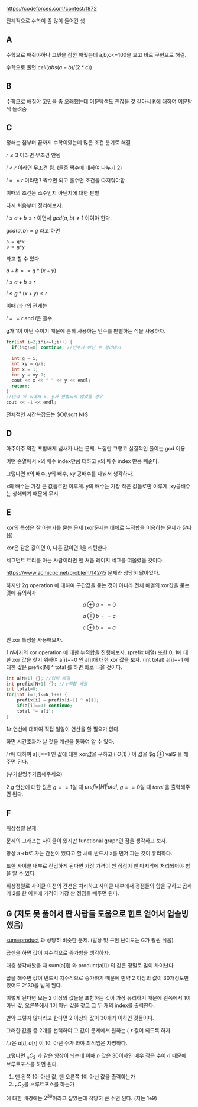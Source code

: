 <https://codeforces.com/contest/1872>

전체적으로 수학이 좀 많이 들어간 셋


## A

수학으로 해줘야하나 고민을 잠깐 해줬는데 a,b,c<=100을 보고 바로 구현으로 해결.

수학으로 풀면 $ceil(abs(a-b)/(2*c))$

## B

수학으로 해줘야 고민을 좀 오래했는데 이분탐색도 괜찮을 것 같아서 K에 대하여 이분탐색 돌려줌

## C

정해는 첨부터 끝까지 수학이였는데 많은 조건 분기로 해결

$r\le3$
이라면 무조건 안됨

$l\lt r$ 이라면 무조건 됨. (둘중 짝수에 대하여 나누기 2)

$l == r$ 이라면? 짝수면 되고 홀수면 조건을 따져줘야함

이때의 조건은 소수인지 아닌지에 대한 판별

다시 처음부터 정리해보자.

$l\le a+b\le r$ 이면서 $gcd(a,b)\ne1$ 이여야 한다.

$gcd(a,b) = g$ 라고 하면
```
a = g*x
b = g*y 
```
라고 할 수 있다.

$a+b==g*(x+y)$

$l\le a+b\le r$

$l\le g*(x+y)\le r$

이때 $l$과 $r$의 관계는 

$l==r$ and $l$은 홀수.

g가 1이 아닌 수이기 때문에 흔히 사용하는 인수를 판별하는 식을 사용하자.

```c++
for(int i=2;i*i<=l;i++) {
  if(i%g!=0) continue; //인수가 아닌 수 걸러내기

  int g = i;
  int xy = g/i;
  int x = 1;
  int y = xy-1;
  cout << x << " " << y << endl;
  return;
}
//만약 위 식에서 x, y가 판별되지 않았을 경우
cout << -1 << endl;
```

전체적인 시간복잡도는 $O(\sqrt N)$

## D

아주아주 약간 포함배제 냄새가 나는 문제. 느낌만 그렇고 실질적인 풀이는 gcd 이용

어떤 순열에서 x의 배수 index만큼 더하고 y의 배수 index 만큼 빼준다.

그렇다면 x의 배수, y의 배수, xy 공배수를 나눠서 생각하자.

x의 배수는 가장 큰 값들로만 이루게.
y의 배수는 가장 작은 값들로만 이루게.
xy공배수는 상쇄되기 때문에 무시.

## E

xor의 특성은 잘 아는가를 묻는 문제 (xor문제는 대체로 누적합을 이용하는 문제가 잘나옴)

xor은 같은 값이면 0, 다른 값이면 1을 리턴한다.

세그먼트 트리를 아는 사람이라면 맨 처음 레이지 세그를 떠올렸을 것이다.

<https://www.acmicpc.net/problem/14245> 문제와 상당히 닮아있다.

하지만 $2 g$ operation 에 대하여 구간값을 묻는 것이 아니라 전체 배열의 xor값을 묻는 것에 유의하자

$$ a \oplus a == 0$$

$$ a \oplus b == c$$

$$ c \oplus b == a$$

인 xor 특성을 사용해보자.

$1~N$까지의 xor operation 에 대한 누적합을 진행해보자. (prefix 배열)
또한 0, 1에 대한 xor 값을 찾기 위하여 a[i]==0 인 a[i]애 대한 xor 값을 보자. (int total)
a[i]==1 에 대한 값은 prefix[N] ^ total 를 하면 바로 나올 것이다.

```c++
int a[N+1] {}; //입력 배열
int prefix[N+1] {}; //누적합 배열
int total=0;
for(int i=1;i<=N;i++) {
    prefix[i] = prefix[i-1] ^ a[i];
    if(a[i]==1) continue;
    total ^= a[i];
}
```

$1 l r$ 연산에 대하여 직접 일일이 연산을 할 필요가 없다. 

하면 시간초과가 날 것을 계산을 통하여 알 수 있다.

$l~r$에 대하여 a[i]==1 인 값에 대한 xor값을 구하고 ( $O(1)$ ) 이 값을 $g $\oplus$ val$ 을 해주면 된다.

(부가설명추가좀해주세요)

$2\ g$ 연산에 대한 값은 $g==1$일 때 $prefix[N] ^ total$, $g==0$일 때 $total$ 을 출력해주면 된다.

## F 

위상정렬 문제.

문제의 그래프는 사이클이 있지만 functional graph인 점을 생각하고 보자.

항상 a->b로 가는 간선이 있다고 할 시에 반드시 a를 먼저 파는 것이 유리하다.

또한 사이클 내부로 진입하게 된다면 가장 가격이 싼 정점이 맨 마지막에 처리되어야 함을 알 수 있다.

위상정렬로 사이클 이전의 간선은 처리하고 사이클 내부에서 정점들의 합을 구하고 곱하기 2를 한 이후에 가격이 가장 싼 정점을 빼주면 된다.

## G (저도 못 풀어서 딴 사람들 도움으로 힌트 얻어서 업솔빙했음)

[sum=product](https://www.acmicpc.net/problem/28704) 과 상당히 비슷한 문제. (발상 및 구현 난이도는 G가 훨씬 쉬움)

곱셈을 하면 값이 지수적으로 증가함을 생각하자. 

대충 생각해봤을 때 sum(a[i]) 와 product(a[i]) 의 값은 정말로 많이 차이난다.

곱을 해주면 값이 반드시 지수적으로 증가하기 때문에 만약 2 이상의 값이 30개정도만 있어도 2^30을 넘게 된다. 

이렇게 된다면 모든 2 이상의 값들을 포함하는 것이 가장 유리하기 때문에 왼쪽에서 1이 아닌 값, 오른쪽에서 1이 아닌 값을 찾고 그 두 개의 index를 출력한다.

만약 그렇지 않다라고 한다면 2 이상의 값이 30개가 이하인 것들이다.

그러한 값들 중 2개를 선택하여 그 값이 문제에서 원하는 $l,r$ 값이 되도록 하자. 

$l,r$은 $a[l], a[r]$ 이 1이 아닌 수가 와야 최적임은 자명하다.

그렇다면 $_nC_2$ 과 같은 양상이 되는데 이때 $n$ 값은 30이하인 매우 작은 수이기 때문에 브루트포스를 하면 된다.


1. 맨 왼쪽 1이 아닌 값, 맨 오른쪽 1이 아닌 값을 출력하는가
2. $_nC_2$를 브루트포스를 하는가

에 대한 배경에는 $2^30$이라고 잡았는데 적당히 큰 수면 된다. (저는 1e9)
